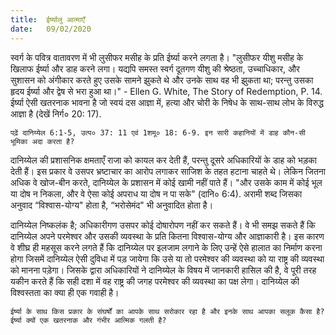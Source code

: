 ```yaml
---
title:  ईर्ष्यालु आत्माएँ
date:   09/02/2020
---
```


स्वर्ग के पवित्र वातावरण में भी लुसीफर मसीह के प्रति ईर्ष्या करने लगता है। "लुसीफर यीशु मसीह के खिलाफ ईर्ष्या और डाह करने लगा। यद्यपि समस्त स्वर्ग दूतगण यीशु की श्रेष्ठता, उच्चाधिकार, और सुशासन को अंगीकार करते हुए उसके सामने झुकते थे और उनके साथ वह भी झुकता था; परन्तु उसका हृदय ईर्ष्या और द्वेष से भरा हुआ था।" - Ellen G. White, The Story of Redemption, P. 14. ईर्ष्या ऐसी खतरनाक भावना है जो स्वयं दस आज्ञा में, हत्या और चोरी के निषेध के साथ-साथ लोभ के विरुद्ध आज्ञा है (देखें निर्ग० 20: 17).

`पढ़ें दानिय्येल 6:1-5, उत्प० 37: 11 एवं 1शमू० 18: 6-9. इन सारी कहानियों में डाह कौन-सी भूमिका अदा करता है?`

दानिय्येल की प्रशासनिक क्षमताएँ राजा को कायल कर देती हैं, परन्तु दूसरे अधिकारियों के डाह को भड़का देती हैं। इस प्रकार वे उसपर भ्रष्टाचार का आरोप लगाकर साजिश के तहत हटाना चाहते थे। लेकिन जितना अधिक वे खोज-बीन करते, दानिय्येल के प्रशासन में कोई खामी नहीं पाते हैं। "और उसके काम में कोई भूल या दोष न निकला, और वे ऐसा कोई अपराध या दोष न पा सके" (दानि० 6:4). अरामी शब्द जिसका अनुवाद “विश्वास-योग्य" होता है, “भरोसेमंद" भी अनुवादित होता है।

दानिय्येल निष्कलंक है; अधिकारीगण उसपर कोई दोषारोपण नहीं कर सकते हैं। वे भी समझ सकते हैं कि दानिय्येल अपने परमेश्वर और उसकी व्यवस्था के प्रति कितना विश्वास-योग्य और आज्ञाकारी है। इस कारण वे शीघ्र ही महसूस करने लगते हैं कि दानिय्येल पर इलजाम लगाने के लिए उन्हें ऐसे हालात का निर्माण करना होगा जिसमें दानिय्येल ऐसी दुविधा में पड़ जायेगा कि उसे या तो परमेश्वर की व्यवस्था को या राष्ट्र की व्यवस्था को मानना पड़ेगा। जिसके द्वारा अधिकारियों ने दानिय्येल के विषय में जानकारी हासिल की है, वे पूरी तरह यकीन करते हैं कि सही दशा में वह राष्ट्र की जगह परमेश्वर की व्यवस्था का पक्ष लेगा। दानिय्येल की विश्वस्तता का क्या ही एक गवाही है।

`ईर्ष्या के साथ किस प्रकार के संघर्षों का आपके साथ सरोकार रहा है और इनके साथ आपका सलूक कैसा है? ईर्ष्या क्यों एक खतरनाक और गंभीर आत्मिक गलती है?`